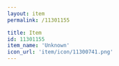 ```yaml
---
layout: item
permalink: /11301155

title: Item
id: 11301155
item_name: 'Unknown'
icon_url: 'item/icon/11300741.png'
---
```

